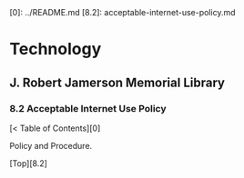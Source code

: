 <head>
	<link rel="stylesheet" type="text/css" href="../main.css">
</head>
[0]: ../README.md
[8.2]: acceptable-internet-use-policy.md

# Technology
## J. Robert Jamerson Memorial Library
### 8.2 Acceptable Internet Use Policy
[< Table of Contents][0]

Policy and Procedure.

[Top][8.2]
